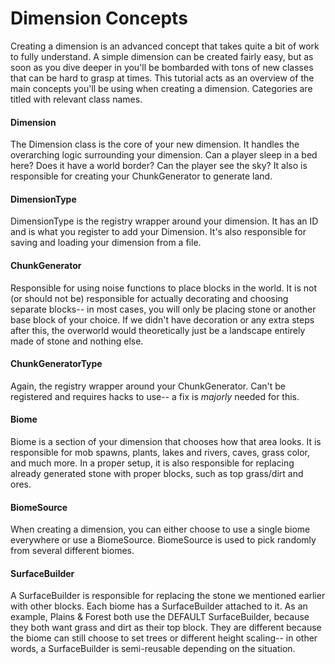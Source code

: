 # Dimension Concepts

Creating a dimension is an advanced concept that takes quite a bit of
work to fully understand. A simple dimension can be created fairly easy,
but as soon as you dive deeper in you'll be bombarded with tons of new
classes that can be hard to grasp at times. This tutorial acts as an
overview of the main concepts you'll be using when creating a dimension.
Categories are titled with relevant class names.

#### Dimension

The Dimension class is the core of your new dimension. It handles the
overarching logic surrounding your dimension. Can a player sleep in a
bed here? Does it have a world border? Can the player see the sky? It
also is responsible for creating your ChunkGenerator to generate land.

#### DimensionType

DimensionType is the registry wrapper around your dimension. It has an
ID and is what you register to add your Dimension. It's also responsible
for saving and loading your dimension from a file.

#### ChunkGenerator

Responsible for using noise functions to place blocks in the world. It
is not (or should not be) responsible for actually decorating and
choosing separate blocks-- in most cases, you will only be placing stone
or another base block of your choice. If we didn't have decoration or
any extra steps after this, the overworld would theoretically just be a
landscape entirely made of stone and nothing else.

#### ChunkGeneratorType

Again, the registry wrapper around your ChunkGenerator. Can't be
registered and requires hacks to use-- a fix is *majorly* needed for
this.

#### Biome

Biome is a section of your dimension that chooses how that area looks.
It is responsible for mob spawns, plants, lakes and rivers, caves, grass
color, and much more. In a proper setup, it is also responsible for
replacing already generated stone with proper blocks, such as top
grass/dirt and ores.

#### BiomeSource

When creating a dimension, you can either choose to use a single biome
everywhere or use a BiomeSource. BiomeSource is used to pick randomly
from several different biomes.

#### SurfaceBuilder

A SurfaceBuilder is responsible for replacing the stone we mentioned
earlier with other blocks. Each biome has a SurfaceBuilder attached to
it. As an example, Plains & Forest both use the DEFAULT SurfaceBuilder,
because they both want grass and dirt as their top block. They are
different because the biome can still choose to set trees or different
height scaling-- in other words, a SurfaceBuilder is semi-reusable
depending on the situation.
